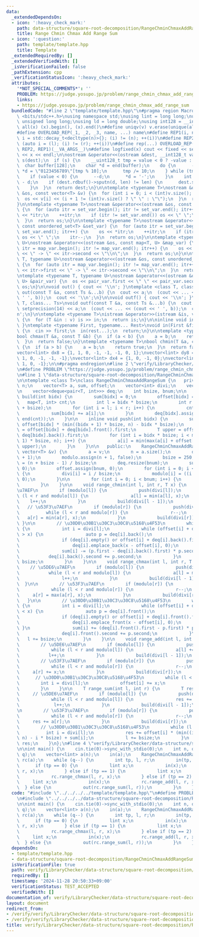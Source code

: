```yaml
---
data:
  _extendedDependsOn:
  - icon: ':heavy_check_mark:'
    path: data-structure/square-root-decomposition/RangeChminChmaxAddRangeSum.hpp
    title: Range Chmin Chmax Add Range Sum
  - icon: ':question:'
    path: template/template.hpp
    title: Template
  _extendedRequiredBy: []
  _extendedVerifiedWith: []
  _isVerificationFailed: false
  _pathExtension: cpp
  _verificationStatusIcon: ':heavy_check_mark:'
  attributes:
    '*NOT_SPECIAL_COMMENTS*': ''
    PROBLEM: https://judge.yosupo.jp/problem/range_chmin_chmax_add_range_sum
    links:
    - https://judge.yosupo.jp/problem/range_chmin_chmax_add_range_sum
  bundledCode: "#line 2 \"template/template.hpp\"\n#pragma region Macros\n#include\
    \ <bits/stdc++.h>\nusing namespace std;\nusing lint = long long;\nusing ull =\
    \ unsigned long long;\nusing ld = long double;\nusing int128 = __int128_t;\n#define\
    \ all(x) (x).begin(), (x).end()\n#define uniqv(v) v.erase(unique(all(v)), v.end())\n\
    #define OVERLOAD_REP(_1, _2, _3, name, ...) name\n#define REP1(i, n) for (auto\
    \ i = std::decay_t<decltype(n)>{}; (i) != (n); ++(i))\n#define REP2(i, l, r) for\
    \ (auto i = (l); (i) != (r); ++(i))\n#define rep(...) OVERLOAD_REP(__VA_ARGS__,\
    \ REP2, REP1)(__VA_ARGS__)\n#define logfixed(x) cout << fixed << setprecision(10)\
    \ << x << endl;\n\nostream &operator<<(ostream &dest, __int128_t value) {\n  ostream::sentry\
    \ s(dest);\n  if (s) {\n    __uint128_t tmp = value < 0 ? -value : value;\n  \
    \  char buffer[128];\n    char *d = end(buffer);\n    do {\n      --d;\n     \
    \ *d = \"0123456789\"[tmp % 10];\n      tmp /= 10;\n    } while (tmp != 0);\n\
    \    if (value < 0) {\n      --d;\n      *d = '-';\n    }\n    int len = end(buffer)\
    \ - d;\n    if (dest.rdbuf()->sputn(d, len) != len) {\n      dest.setstate(ios_base::badbit);\n\
    \    }\n  }\n  return dest;\n}\n\ntemplate <typename T>\nostream &operator<<(ostream\
    \ &os, const vector<T> &v) {\n  for (int i = 0; i < (int)v.size(); i++) {\n  \
    \  os << v[i] << (i + 1 != (int)v.size() ? \" \" : \"\");\n  }\n  return os;\n\
    }\n\ntemplate <typename T>\nostream &operator<<(ostream &os, const set<T> &set_var)\
    \ {\n  for (auto itr = set_var.begin(); itr != set_var.end(); itr++) {\n    os\
    \ << *itr;\n    ++itr;\n    if (itr != set_var.end()) os << \" \";\n    itr--;\n\
    \  }\n  return os;\n}\n\ntemplate <typename T>\nostream &operator<<(ostream &os,\
    \ const unordered_set<T> &set_var) {\n  for (auto itr = set_var.begin(); itr !=\
    \ set_var.end(); itr++) {\n    os << *itr;\n    ++itr;\n    if (itr != set_var.end())\
    \ os << \" \";\n    itr--;\n  }\n  return os;\n}\n\ntemplate <typename T, typename\
    \ U>\nostream &operator<<(ostream &os, const map<T, U> &map_var) {\n  for (auto\
    \ itr = map_var.begin(); itr != map_var.end(); itr++) {\n    os << itr->first\
    \ << \" -> \" << itr->second << \"\\n\";\n  }\n  return os;\n}\n\ntemplate <typename\
    \ T, typename U>\nostream &operator<<(ostream &os, const unordered_map<T, U> &map_var)\
    \ {\n  for (auto itr = map_var.begin(); itr != map_var.end(); itr++) {\n    os\
    \ << itr->first << \" -> \" << itr->second << \"\\n\";\n  }\n  return os;\n}\n\
    \ntemplate <typename T, typename U>\nostream &operator<<(ostream &os, const pair<T,\
    \ U> &pair_var) {\n  os << pair_var.first << \" \" << pair_var.second;\n  return\
    \ os;\n}\n\nvoid out() { cout << '\\n'; }\ntemplate <class T, class... Ts>\nvoid\
    \ out(const T &a, const Ts &...b) {\n  cout << a;\n  (cout << ... << (cout <<\
    \ ' ', b));\n  cout << '\\n';\n}\n\nvoid outf() { cout << '\\n'; }\ntemplate <class\
    \ T, class... Ts>\nvoid outf(const T &a, const Ts &...b) {\n  cout << fixed <<\
    \ setprecision(14) << a;\n  (cout << ... << (cout << ' ', b));\n  cout << '\\\
    n';\n}\n\ntemplate <typename T>\nistream &operator>>(istream &is, vector<T> &v)\
    \ {\n  for (T &in : v) is >> in;\n  return is;\n}\n\ninline void in(void) { return;\
    \ }\ntemplate <typename First, typename... Rest>\nvoid in(First &first, Rest &...rest)\
    \ {\n  cin >> first;\n  in(rest...);\n  return;\n}\n\ntemplate <typename T>\n\
    bool chmax(T &a, const T &b) {\n  if (a < b) {\n    a = b;\n    return true;\n\
    \  }\n  return false;\n}\ntemplate <typename T>\nbool chmin(T &a, const T &b)\
    \ {\n  if (a > b) {\n    a = b;\n    return true;\n  }\n  return false;\n}\n\n\
    vector<lint> dx8 = {1, 1, 0, -1, -1, -1, 0, 1};\nvector<lint> dy8 = {0, 1, 1,\
    \ 1, 0, -1, -1, -1};\nvector<lint> dx4 = {1, 0, -1, 0};\nvector<lint> dy4 = {0,\
    \ 1, 0, -1};\n\n#pragma endregion\n#line 2 \"verify/LibraryChecker/data-structure/square-root-decomposition/RangeChminChmaxAddRangeSum.test.cpp\"\
    \n#define PROBLEM \"https://judge.yosupo.jp/problem/range_chmin_chmax_add_range_sum\"\
    \n#line 1 \"data-structure/square-root-decomposition/RangeChminChmaxAddRangeSum.hpp\"\
    \n\ntemplate <class T>\nclass RangeChminChmaxAddRangeSum {\n   private:\n    int\
    \ n;\n    vector<T> a, sum, offset;\n    vector<int> divi;\n    vector<bool> modulo;\n\
    \n    vector<deque<pair<T, int>>> deq;\n    int bsize, bnum;\n\n    inline void\
    \ build(int bidx) {\n        sum[bidx] = 0;\n        offset[bidx] = 0;\n     \
    \   map<T, int> cnt;\n        int l = bidx * bsize;\n        int r = min(n, l\
    \ + bsize);\n        for (int i = l; i < r; i++) {\n            cnt[a[i]]++;\n\
    \            sum[bidx] += a[i];\n        }\n        deq[bidx].assign(begin(cnt),\
    \ end(cnt));\n    }\n\n    inline void push(int bidx) {\n        sum[bidx] +=\
    \ offset[bidx] * (min((bidx + 1) * bsize, n) - bidx * bsize);\n        T lower\
    \ = offset[bidx] + deq[bidx].front().first;\n        T upper = offset[bidx] +\
    \ deq[bidx].back().first;\n        for (int i = bidx * bsize; i < min((bidx +\
    \ 1) * bsize, n); i++) {\n            a[i] = min(max(a[i] + offset[bidx], lower),\
    \ upper);\n        }\n    }\n\n   public:\n    RangeChminChmaxAddRangeSum(const\
    \ vector<T> &v) {\n        a = v;\n        n = a.size();\n        divi.resize(n\
    \ + 1);\n        modulo.assign(n + 1, false);\n        bsize = 250;\n        bnum\
    \ = (n + bsize - 1) / bsize;\n        deq.resize(bnum);\n        sum.assign(bnum,\
    \ 0);\n        offset.assign(bnum, 0);\n        for (int i = 0; i < n + 1; i++)\
    \ {\n            divi[i] = i / bsize;\n            modulo[i] = ((i % bsize) !=\
    \ 0);\n        }\n\n        for (int i = 0; i < bnum; i++) {\n            build(i);\n\
    \        }\n    }\n\n    void range_chmin(int l, int r, T x) {\n        // \u5DE6\
    \u7AEF\n        if (modulo[l]) {\n            push(divi[l]);\n            while\
    \ (l < r and modulo[l]) {\n                a[l] = min(a[l], x);\n            \
    \    l++;\n            }\n            build(divi[l - 1]);\n        }\n\n     \
    \   // \u53F3\u7AEF\n        if (modulo[r]) {\n            push(divi[r]);\n  \
    \          while (l < r and modulo[r]) {\n                r--;\n             \
    \   a[r] = min(a[r], x);\n            }\n            build(divi[r]);\n       \
    \ }\n\n        // \u30D0\u30B1\u30C3\u30C8\u5168\u4F53\n        while (l < r)\
    \ {\n            int i = divi[l];\n            while (offset[i] + deq[i].back().first\
    \ > x) {\n                auto p = deq[i].back();\n                deq[i].pop_back();\n\
    \                if (deq[i].empty() or offset[i] + deq[i].back().first < x) {\n\
    \                    deq[i].emplace_back(x - offset[i], 0);\n                }\n\
    \                sum[i] -= (p.first - deq[i].back().first) * p.second;\n     \
    \           deq[i].back().second += p.second;\n            }\n            l +=\
    \ bsize;\n        }\n    }\n\n    void range_chmax(int l, int r, T x) {\n    \
    \    // \u5DE6\u7AEF\n        if (modulo[l]) {\n            push(divi[l]);\n \
    \           while (l < r and modulo[l]) {\n                a[l] = max(a[l], x);\n\
    \                l++;\n            }\n            build(divi[l - 1]);\n      \
    \  }\n\n        // \u53F3\u7AEF\n        if (modulo[r]) {\n            push(divi[r]);\n\
    \            while (l < r and modulo[r]) {\n                r--;\n           \
    \     a[r] = max(a[r], x);\n            }\n            build(divi[r]);\n     \
    \   }\n\n        // \u30D0\u30B1\u30C3\u30C8\u5168\u4F53\n        while (l < r)\
    \ {\n            int i = divi[l];\n            while (offset[i] + deq[i].front().first\
    \ < x) {\n                auto p = deq[i].front();\n                deq[i].pop_front();\n\
    \                if (deq[i].empty() or offset[i] + deq[i].front().first > x) {\n\
    \                    deq[i].emplace_front(x - offset[i], 0);\n               \
    \ }\n                sum[i] += (deq[i].front().first - p.first) * p.second;\n\
    \                deq[i].front().second += p.second;\n            }\n         \
    \   l += bsize;\n        }\n    }\n\n    void range_add(int l, int r, T x) {\n\
    \        // \u5DE6\u7AEF\n        if (modulo[l]) {\n            push(divi[l]);\n\
    \            while (l < r and modulo[l]) {\n                a[l] += x;\n     \
    \           l++;\n            }\n            build(divi[l - 1]);\n        }\n\n\
    \        // \u53F3\u7AEF\n        if (modulo[r]) {\n            push(divi[r]);\n\
    \            while (l < r and modulo[r]) {\n                r--;\n           \
    \     a[r] += x;\n            }\n            build(divi[r]);\n        }\n\n  \
    \      // \u30D0\u30B1\u30C3\u30C8\u5168\u4F53\n        while (l < r) {\n    \
    \        int i = divi[l];\n            offset[i] += x;\n            l += bsize;\n\
    \        }\n    }\n\n    T range_sum(int l, int r) {\n        T res = 0;\n   \
    \     // \u5DE6\u7AEF\n        if (modulo[l]) {\n            push(divi[l]);\n\
    \            while (l < r and modulo[l]) {\n                res += a[l];\n   \
    \             l++;\n            }\n            build(divi[l - 1]);\n        }\n\
    \n        // \u53F3\u7AEF\n        if (modulo[r]) {\n            push(divi[r]);\n\
    \            while (l < r and modulo[r]) {\n                r--;\n           \
    \     res += a[r];\n            }\n            build(divi[r]);\n        }\n\n\
    \        // \u30D0\u30B1\u30C3\u30C8\u5168\u4F53\n        while (l < r) {\n  \
    \          int i = divi[l];\n            res += offset[i] * (min((i + 1) * bsize,\
    \ n) - i * bsize) + sum[i];\n            l += bsize;\n        }\n        return\
    \ res;\n    }\n};\n#line 4 \"verify/LibraryChecker/data-structure/square-root-decomposition/RangeChminChmaxAddRangeSum.test.cpp\"\
    \n\nint main() {\n    cin.tie(0)->sync_with_stdio(0);\n    int n, q;\n    in(n,\
    \ q);\n    vector<lint> a(n);\n    in(a);\n    RangeChminChmaxAddRangeSum<lint>\
    \ rc(a);\n    while (q--) {\n        int tp, l, r;\n        in(tp, l, r);\n  \
    \      if (tp == 0) {\n            lint x;\n            in(x);\n            rc.range_chmin(l,\
    \ r, x);\n        } else if (tp == 1) {\n            lint x;\n            in(x);\n\
    \            rc.range_chmax(l, r, x);\n        } else if (tp == 2) {\n       \
    \     lint x;\n            in(x);\n            rc.range_add(l, r, x);\n      \
    \  } else {\n            out(rc.range_sum(l, r));\n        }\n    }\n}\n"
  code: "#include \"../../../../template/template.hpp\"\n#define PROBLEM \"https://judge.yosupo.jp/problem/range_chmin_chmax_add_range_sum\"\
    \n#include \"../../../../data-structure/square-root-decomposition/RangeChminChmaxAddRangeSum.hpp\"\
    \n\nint main() {\n    cin.tie(0)->sync_with_stdio(0);\n    int n, q;\n    in(n,\
    \ q);\n    vector<lint> a(n);\n    in(a);\n    RangeChminChmaxAddRangeSum<lint>\
    \ rc(a);\n    while (q--) {\n        int tp, l, r;\n        in(tp, l, r);\n  \
    \      if (tp == 0) {\n            lint x;\n            in(x);\n            rc.range_chmin(l,\
    \ r, x);\n        } else if (tp == 1) {\n            lint x;\n            in(x);\n\
    \            rc.range_chmax(l, r, x);\n        } else if (tp == 2) {\n       \
    \     lint x;\n            in(x);\n            rc.range_add(l, r, x);\n      \
    \  } else {\n            out(rc.range_sum(l, r));\n        }\n    }\n}\n"
  dependsOn:
  - template/template.hpp
  - data-structure/square-root-decomposition/RangeChminChmaxAddRangeSum.hpp
  isVerificationFile: true
  path: verify/LibraryChecker/data-structure/square-root-decomposition/RangeChminChmaxAddRangeSum.test.cpp
  requiredBy: []
  timestamp: '2024-11-28 20:50:33+09:00'
  verificationStatus: TEST_ACCEPTED
  verifiedWith: []
documentation_of: verify/LibraryChecker/data-structure/square-root-decomposition/RangeChminChmaxAddRangeSum.test.cpp
layout: document
redirect_from:
- /verify/verify/LibraryChecker/data-structure/square-root-decomposition/RangeChminChmaxAddRangeSum.test.cpp
- /verify/verify/LibraryChecker/data-structure/square-root-decomposition/RangeChminChmaxAddRangeSum.test.cpp.html
title: verify/LibraryChecker/data-structure/square-root-decomposition/RangeChminChmaxAddRangeSum.test.cpp
---
```

